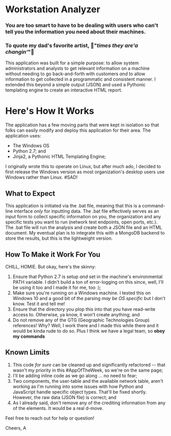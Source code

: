 # Workstation Analyzer

### You are too smart to have to be dealing with users who can't tell you the information you need about their machines.

### To quote my dad's favorite artist, 🎵"*times they are'a changin'*"🎵

This application was built for a simple purpose: to allow system administrators and analysts to get relevant information on a machine without needing to go back-and-forth with customers *and* to allow information to get collected in a programmatic and consistent manner. I extended this beyond a simple output (JSON) and used a Pythonic templating engine to create an interactive HTML report.

# Here's How It Works

The application has a few moving parts that were kept in isolation so that folks can easily modify and deploy this application for their area. The application uses:
* The Windows OS
* Python 2.7; and
* Jinja2, a Pythonic HTML Templating Engine;

I originally wrote this to operate on Linux, but after much ado, I decided to first release the Windows version as most organization's desktop users use Windows rather than Linux. #SAD!

## What to Expect
This application is initiated via the .bat file, meaning that this is a command-line interface *only* for inputting data. The .bat file effectively serves as an input form to collect specific information on you, the organization and any specific tests you want to run (network test endpoints, open ports, etc.). The .bat file will run the analysis and create both a JSON file and an HTML document. My eventual plan is to integrate this with a MongoDB backend to store the results, but this is the lightweight version.

## How To Make it Work For You

CHILL, HOMIE. But okay, here's the skinny:

1. Ensure that Python 2.7 is setup *and* set in the machine's environmental PATH variable. I didn't build a ton of error-logging on this since, well, I'll be using it too and I made it for me, too :);
2. Make sure you're running on a Windows machine. I tested this on Windows 10 and a good bit of the parsing *may be OS specific* but I don't know. Test it and tell me!
3. Ensure that the directory you plop this into that you have read-write access to. Otherwise, ya know, it won't create anything; and
4. Do not remove any of the GTG (Geographic Technologies Group) references! Why? Well, I work there and I made this while there and it would be kinda rude to do so. Plus I think we have a legal team, so **obey my commands**

## Known Limits
1. This code *for sure* can be cleaned up and significantly refactored -- that wasn't my priority in this #AppOfTheWeek, so we're on the same page;
2. I'll be adding inline code as we go along ... no need to fear;
3. Two components, the user-table and the available network table, aren't working as I'm running into some issues with how Python and JavaScript handle specific object types. That'll be fixed shortly. However, the raw data (JSON file) is correct; and
4. As I already said, don't remove any of the crediting information from any of the elements. It would be a real d-move. 

Feel free to reach out for help or question!

Cheers,
A
